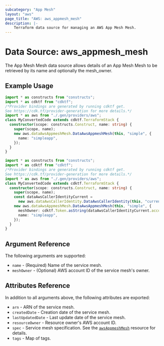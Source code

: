 ```yaml
---
subcategory: "App Mesh"
layout: "aws"
page_title: "AWS: aws_appmesh_mesh"
description: |-
    Terraform data source for managing an AWS App Mesh Mesh.
---
```


# Data Source: aws_appmesh_mesh

The App Mesh Mesh data source allows details of an App Mesh Mesh to be retrieved by its name and optionally the mesh_owner.

## Example Usage

```typescript
import * as constructs from "constructs";
import * as cdktf from "cdktf";
/*Provider bindings are generated by running cdktf get.
See https://cdk.tf/provider-generation for more details.*/
import * as aws from "./.gen/providers/aws";
class MyConvertedCode extends cdktf.TerraformStack {
  constructor(scope: constructs.Construct, name: string) {
    super(scope, name);
    new aws.dataAwsAppmeshMesh.DataAwsAppmeshMesh(this, "simple", {
      name: "simpleapp",
    });
  }
}

```

```typescript
import * as constructs from "constructs";
import * as cdktf from "cdktf";
/*Provider bindings are generated by running cdktf get.
See https://cdk.tf/provider-generation for more details.*/
import * as aws from "./.gen/providers/aws";
class MyConvertedCode extends cdktf.TerraformStack {
  constructor(scope: constructs.Construct, name: string) {
    super(scope, name);
    const dataAwsCallerIdentityCurrent =
      new aws.dataAwsCallerIdentity.DataAwsCallerIdentity(this, "current", {});
    new aws.dataAwsAppmeshMesh.DataAwsAppmeshMesh(this, "simple", {
      meshOwner: cdktf.Token.asString(dataAwsCallerIdentityCurrent.accountId),
      name: "simpleapp",
    });
  }
}

```

## Argument Reference

The following arguments are supported:

* `name` - (Required) Name of the service mesh.
* `meshOwner` - (Optional) AWS account ID of the service mesh's owner.

## Attributes Reference

In addition to all arguments above, the following attributes are exported:

* `arn` - ARN of the service mesh.
* `createdDate` - Creation date of the service mesh.
* `lastUpdatedDate` - Last update date of the service mesh.
* `resourceOwner` - Resource owner's AWS account ID.
* `spec` - Service mesh specification. See the [`awsAppmeshMesh`](/docs/providers/aws/r/appmesh_mesh.html#spec) resource for details.
* `tags` - Map of tags.

<!-- cache-key: cdktf-0.17.0-pre.15 input-6a974c1e7ad6668eb2fcd535b2d49368057c984e2c21ed845f2e61174adb4bea -->